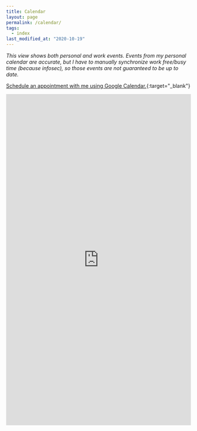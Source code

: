 ```yaml
---
title: Calendar
layout: page
permalink: /calendar/
tags:
  - index
last_modified_at: "2020-10-19"
---
```


_This view shows both personal and work events. Events from my personal calendar are accurate, but I have to manually synchronize work free/busy time (because infosec), so those events are not guaranteed to be up to date._

[Schedule an appointment with me using Google Calendar.](https://calendar.google.com/calendar/render?action=TEMPLATE&add=arthurlz%40gmail.com){:target="&lowbar;blank"}

<iframe src="https://calendar.google.com/calendar/embed?height=900&amp;wkst=2&amp;bgcolor=%23ffffff&amp;src=YXJ0aHVybHpAZ21haWwuY29t&amp;src=ajI3dXVpdWY4cTRzdGtpYjM2dWE1b3N1cWNAZ3JvdXAuY2FsZW5kYXIuZ29vZ2xlLmNvbQ&amp;color=%233F51B5&amp;showTitle=0&amp;showPrint=0&amp;showCalendars=0&amp;mode=WEEK" style="border-width:0" width="100%" height="900" frameborder="0" scrolling="no"></iframe>

